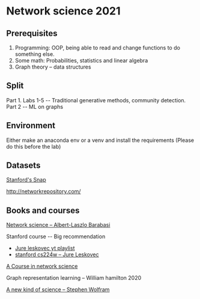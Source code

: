 # Network science 2021

## Prerequisites 

1. Programming: OOP, being able to read and change functions to do something else.
2. Some math: Probabilities, statistics and linear algebra
3. Graph theory – data structures

## Split
Part 1. Labs 1-5 -- Traditional generative methods, community detection.
Part 2 -- ML on graphs

## Environment
Either make an anaconda env or a venv and install the requirements (Please do this before the lab)

## Datasets
[Stanford's Snap](http://snap.stanford.edu/data/index.html)

http://networkrepository.com/

## Books and courses

[Network science – Albert-Laszlo Barabasi](http://networksciencebook.com/)

Stanford course -- Big recommendation
- [Jure leskovec yt playlist](https://www.youtube.com/watch?v=JAB_plj2rbA&list=PLoROMvodv4rPLKxIpqhjhPgdQy7imNkDn)
- [stanford cs224w – Jure Leskovec](https://web.stanford.edu/class/cs224w/)

[A Course in network science](http://www.leonidzhukov.net/hse/2021/networks/)

Graph representation learning – William hamilton 2020

[A new kind of science – Stephen Wolfram](https://www.wolframscience.com/nks/)


